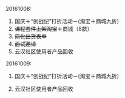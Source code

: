 20161008:

1. 国庆＋“创战纪”打折活动－\(淘宝＋商城九折\)
2. ~~课程套件上架淘宝~~＋商城（8款）
3. ~~简化出货表单~~
4. ~~面试邀请~~
5. 云汉社区使用者产品回收

20161009:
1.  国庆＋“创战纪”打折活动－\(淘宝＋商城九折\)

2.  云汉社区使用者产品回收

